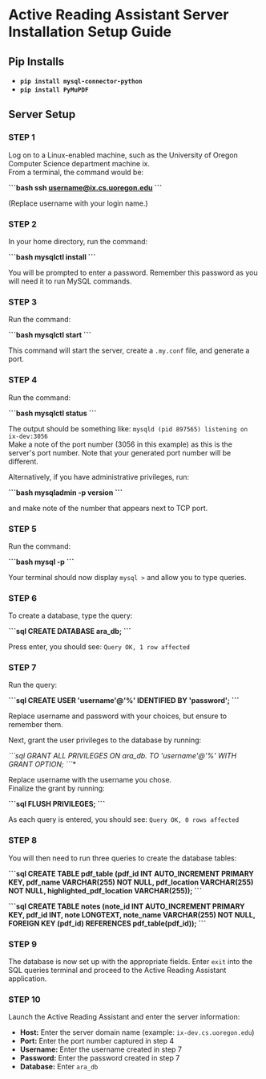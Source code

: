 # Active Reading Assistant Server Installation Setup Guide

## Pip Installs
- **`pip install mysql-connector-python`**
- **`pip install PyMuPDF`**

## Server Setup

### STEP 1
Log on to a Linux-enabled machine, such as the University of Oregon Computer Science department machine ix.  
From a terminal, the command would be:  

**\```bash
ssh username@ix.cs.uoregon.edu
\```**  

(Replace username with your login name.)

### STEP 2
In your home directory, run the command:  

**\```bash
mysqlctl install
\```**  

You will be prompted to enter a password. Remember this password as you will need it to run MySQL commands.

### STEP 3
Run the command:  

**\```bash
mysqlctl start
\```**  

This command will start the server, create a `.my.conf` file, and generate a port.

### STEP 4
Run the command:

**\```bash
mysqlctl status
\```** 

The output should be something like: `mysqld (pid 897565) listening on ix-dev:3056`  
Make a note of the port number (3056 in this example) as this is the server's port number. Note that your generated port number will be different.  

Alternatively, if you have administrative privileges, run:  

**\```bash
mysqladmin -p version
\```**  

and make note of the number that appears next to TCP port.

### STEP 5
Run the command: 

**\```bash
mysql -p
\```**  

Your terminal should now display `mysql >` and allow you to type queries.

### STEP 6
To create a database, type the query:  

**\```sql
CREATE DATABASE ara_db;
\```**

Press enter, you should see: `Query OK, 1 row affected`

### STEP 7
Run the query: 

**\```sql
CREATE USER 'username'@'%' IDENTIFIED BY 'password';
\```**  

Replace username and password with your choices, but ensure to remember them.  

Next, grant the user privileges to the database by running:  

**\```sql
GRANT ALL PRIVILEGES ON ara_db.* TO 'username'@'%' WITH GRANT OPTION;
\```**  

Replace username with the username you chose.  
Finalize the grant by running:  

**\```sql
FLUSH PRIVILEGES;
\```**  

As each query is entered, you should see: `Query OK, 0 rows affected`

### STEP 8
You will then need to run three queries to create the database tables: 

**\```sql
CREATE TABLE pdf_table (pdf_id INT AUTO_INCREMENT PRIMARY KEY, pdf_name VARCHAR(255) NOT NULL, pdf_location VARCHAR(255) NOT NULL, highlighted_pdf_location VARCHAR(255));
\```**  

**\```sql
CREATE TABLE notes (note_id INT AUTO_INCREMENT PRIMARY KEY, pdf_id INT, note LONGTEXT, note_name VARCHAR(255) NOT NULL, FOREIGN KEY (pdf_id) REFERENCES pdf_table(pdf_id));
\```**

### STEP 9
The database is now set up with the appropriate fields. Enter `exit` into the SQL queries terminal and proceed to the Active Reading Assistant application.

### STEP 10
Launch the Active Reading Assistant and enter the server information:
- **Host:** Enter the server domain name (example: `ix-dev.cs.uoregon.edu`)
- **Port:** Enter the port number captured in step 4
- **Username:** Enter the username created in step 7
- **Password:** Enter the password created in step 7
- **Database:** Enter `ara_db`
